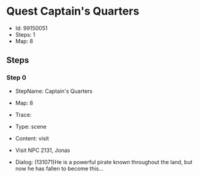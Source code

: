 # Quest Captain's Quarters

- Id: 99150051
- Steps: 1
- Map: 8

## Steps

### Step 0
- StepName:  Captain's Quarters
- Map:  8
- Trace:  
- Type:  scene
- Content:  visit
- Visit NPC 2131, Jonas

- Dialog: (131071)He is a powerful pirate known throughout the land, but now he has fallen to become this...



